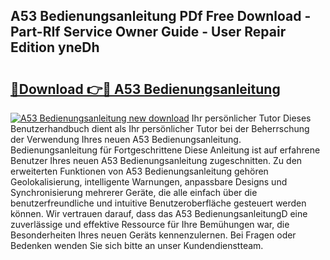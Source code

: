 ## A53 Bedienungsanleitung PDf Free Download - Part-RIf Service Owner Guide - User Repair Edition yneDh

# <h2><a href="http://df08jgi.blite.top/?on=A53+Bedienungsanleitung">🔗Download 👉🔴 A53 Bedienungsanleitung</a></h2>

[![A53 Bedienungsanleitung new download](https://i.imgur.com/lujVjoI.png)](http://df08jgi.blite.top/?on=A53+Bedienungsanleitung)
Ihr persönlicher Tutor Dieses Benutzerhandbuch dient als Ihr persönlicher Tutor bei der Beherrschung der Verwendung Ihres neuen A53 Bedienungsanleitung. Bedienungsanleitung für Fortgeschrittene Diese Anleitung ist auf erfahrene Benutzer Ihres neuen A53 Bedienungsanleitung zugeschnitten. Zu den erweiterten Funktionen von A53 Bedienungsanleitung gehören Geolokalisierung, intelligente Warnungen, anpassbare Designs und Synchronisierung mehrerer Geräte, die alle einfach über die benutzerfreundliche und intuitive Benutzeroberfläche gesteuert werden können. Wir vertrauen darauf, dass das A53 BedienungsanleitungD eine zuverlässige und effektive Ressource für Ihre Bemühungen war, die Besonderheiten Ihres neuen Geräts kennenzulernen. Bei Fragen oder Bedenken wenden Sie sich bitte an unser Kundendienstteam.
